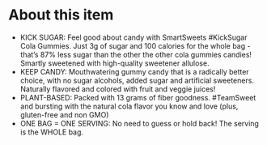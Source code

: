 # **About this item**

- KICK SUGAR: Feel good about candy with SmartSweets #KickSugar Cola Gummies. Just 3g of sugar and 100 calories for the whole bag - that’s 87% less sugar than the other the other cola gummies candies! Smartly sweetened with high-quality sweetener allulose.
- KEEP CANDY: Mouthwatering gummy candy that is a radically better choice, with no sugar alcohols, added sugar and artificial sweeteners. Naturally flavored and colored with fruit and veggie juices!
- PLANT-BASED: Packed with 13 grams of fiber goodness. #TeamSweet and bursting with the natural cola flavor you know and love (plus, gluten-free and non GMO)
- ONE BAG = ONE SERVING: No need to guess or hold back! The serving is the WHOLE bag.
